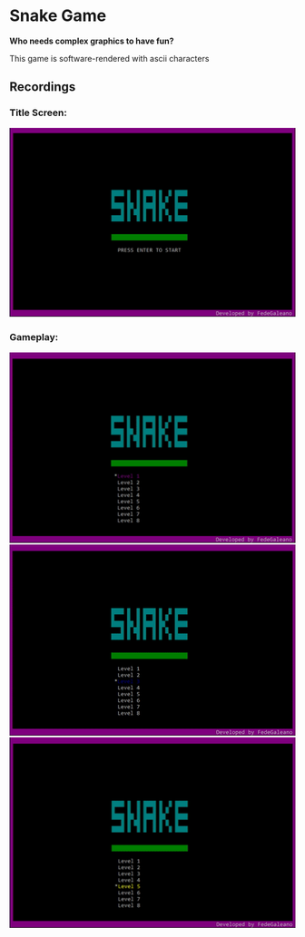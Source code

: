 # Snake Game

**Who needs complex graphics to have fun?**


This game is software-rendered with ascii characters

## Recordings

### Title Screen:

<img src="gifs/start-screen.gif">

### Gameplay:

<img src="gifs/level1.gif">

<img src="gifs/level3.gif">

<img src="gifs/level5.gif">
